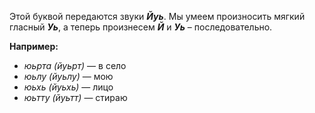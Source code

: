 Этой буквой передаются звуки ***Йуь***. Мы умеем произносить мягкий гласный ***Уь***, а теперь произнесем ***Й*** и ***Уь*** – последовательно.

**Например:**
 - *юьрта (йуьрт)* — в село
 - *юьлу (йуьлу)* — мою
 - *юьхь (йуьхь)* — лицо
 - *юьтту (йуьтт)* — стираю
